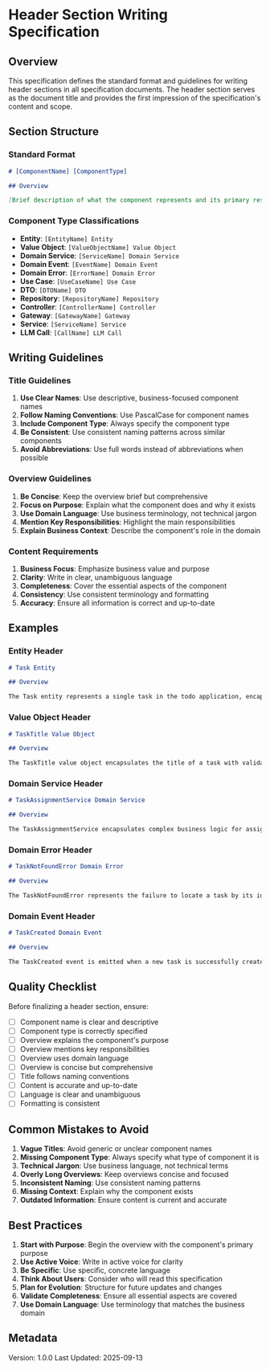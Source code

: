 # Header Section Writing Specification

## Overview

This specification defines the standard format and guidelines for writing header sections in all specification documents. The header section serves as the document title and provides the first impression of the specification's content and scope.

## Section Structure

### Standard Format

```markdown
# [ComponentName] [ComponentType]

## Overview

[Brief description of what the component represents and its primary responsibilities]
```

### Component Type Classifications

- **Entity**: `[EntityName] Entity`
- **Value Object**: `[ValueObjectName] Value Object`
- **Domain Service**: `[ServiceName] Domain Service`
- **Domain Event**: `[EventName] Domain Event`
- **Domain Error**: `[ErrorName] Domain Error`
- **Use Case**: `[UseCaseName] Use Case`
- **DTO**: `[DTOName] DTO`
- **Repository**: `[RepositoryName] Repository`
- **Controller**: `[ControllerName] Controller`
- **Gateway**: `[GatewayName] Gateway`
- **Service**: `[ServiceName] Service`
- **LLM Call**: `[CallName] LLM Call`

## Writing Guidelines

### Title Guidelines

1. **Use Clear Names**: Use descriptive, business-focused component names
2. **Follow Naming Conventions**: Use PascalCase for component names
3. **Include Component Type**: Always specify the component type
4. **Be Consistent**: Use consistent naming patterns across similar components
5. **Avoid Abbreviations**: Use full words instead of abbreviations when possible

### Overview Guidelines

1. **Be Concise**: Keep the overview brief but comprehensive
2. **Focus on Purpose**: Explain what the component does and why it exists
3. **Use Domain Language**: Use business terminology, not technical jargon
4. **Mention Key Responsibilities**: Highlight the main responsibilities
5. **Explain Business Context**: Describe the component's role in the domain

### Content Requirements

1. **Business Focus**: Emphasize business value and purpose
2. **Clarity**: Write in clear, unambiguous language
3. **Completeness**: Cover the essential aspects of the component
4. **Consistency**: Use consistent terminology and formatting
5. **Accuracy**: Ensure all information is correct and up-to-date

## Examples

### Entity Header

```markdown
# Task Entity

## Overview

The Task entity represents a single task in the todo application, encapsulating task state, business rules, and lifecycle management. It serves as the primary aggregate root for task-related operations and ensures data integrity through validation and domain event emission.
```

### Value Object Header

```markdown
# TaskTitle Value Object

## Overview

The TaskTitle value object encapsulates the title of a task with validation rules and formatting constraints. It ensures that task titles meet business requirements and provides a type-safe way to handle task naming throughout the domain.
```

### Domain Service Header

```markdown
# TaskAssignmentService Domain Service

## Overview

The TaskAssignmentService encapsulates complex business logic for assigning tasks to users, including validation of assignment rules, calculation of workload distribution, and enforcement of business constraints that span multiple entities.
```

### Domain Error Header

```markdown
# TaskNotFoundError Domain Error

## Overview

The TaskNotFoundError represents the failure to locate a task by its identifier. This error is thrown when task lookup operations fail and provides context about the missing task for proper error handling and user feedback.
```

### Domain Event Header

```markdown
# TaskCreated Domain Event

## Overview

The TaskCreated event is emitted when a new task is successfully created in the system. This event represents the completion of the task creation process and signals that a new task entity has been added to the domain.
```

## Quality Checklist

Before finalizing a header section, ensure:

- [ ] Component name is clear and descriptive
- [ ] Component type is correctly specified
- [ ] Overview explains the component's purpose
- [ ] Overview mentions key responsibilities
- [ ] Overview uses domain language
- [ ] Overview is concise but comprehensive
- [ ] Title follows naming conventions
- [ ] Content is accurate and up-to-date
- [ ] Language is clear and unambiguous
- [ ] Formatting is consistent

## Common Mistakes to Avoid

1. **Vague Titles**: Avoid generic or unclear component names
2. **Missing Component Type**: Always specify what type of component it is
3. **Technical Jargon**: Use business language, not technical terms
4. **Overly Long Overviews**: Keep overviews concise and focused
5. **Inconsistent Naming**: Use consistent naming patterns
6. **Missing Context**: Explain why the component exists
7. **Outdated Information**: Ensure content is current and accurate

## Best Practices

1. **Start with Purpose**: Begin the overview with the component's primary purpose
2. **Use Active Voice**: Write in active voice for clarity
3. **Be Specific**: Use specific, concrete language
4. **Think About Users**: Consider who will read this specification
5. **Plan for Evolution**: Structure for future updates and changes
6. **Validate Completeness**: Ensure all essential aspects are covered
7. **Use Domain Language**: Use terminology that matches the business domain

## Metadata

Version: 1.0.0
Last Updated: 2025-09-13
